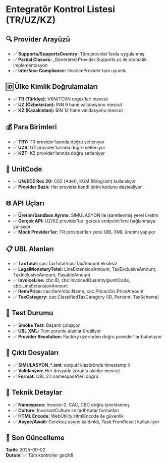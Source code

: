 # Entegratör Kontrol Listesi (TR/UZ/KZ)

## 🔍 Provider Arayüzü
- ✅ **Supports/SupportsCountry:** Tüm provider'larda uygulanmış
- ✅ **Partial Classes:** _Generated.Provider.Supports.cs ile otomatik implementasyon
- ✅ **Interface Compliance:** IInvoiceProvider tam uyumlu

## 🆔 Ülke Kimlik Doğrulamaları
- ✅ **TR (Türkiye):** VKN/TCKN regex'leri mevcut
- ✅ **UZ (Özbekistan):** INN 9 hane validasyonu mevcut
- ✅ **KZ (Kazakistan):** BIN 12 hane validasyonu mevcut

## 💰 Para Birimleri
- ✅ **TRY:** TR provider'larında doğru setleniyor
- ✅ **UZS:** UZ provider'larında doğru setleniyor
- ✅ **KZT:** KZ provider'larında doğru setleniyor

## 📏 UnitCode
- ✅ **UN/ECE Rec 20:** C62 (Adet), KGM (Kilogram) kullanılıyor
- ✅ **Provider Bazlı:** Her provider kendi birim kodunu destekliyor

## 🌐 API Uçları
- ✅ **Üretim/Sandbox Ayrımı:** SIMULASYON ile işaretlenmiş yerel üretim
- ✅ **Gerçek API:** UZ/KZ provider'ları gerçek endpoint'lere bağlanmaya çalışıyor
- ✅ **Mock Provider'lar:** TR provider'ları yerel UBL XML üretimi yapıyor

## 📋 UBL Alanları
- ✅ **TaxTotal:** cac:TaxTotal/cbc:TaxAmount eksiksiz
- ✅ **LegalMonetaryTotal:** LineExtensionAmount, TaxExclusiveAmount, TaxInclusiveAmount, PayableAmount
- ✅ **InvoiceLine:** cbc:ID, cbc:InvoicedQuantity@unitCode, cbc:LineExtensionAmount
- ✅ **Item/Price:** cac:Item/cbc:Name, cac:Price/cbc:PriceAmount
- ✅ **TaxCategory:** cac:ClassifiedTaxCategory (ID, Percent, TaxScheme)

## 🧪 Test Durumu
- ✅ **Smoke Test:** Başarılı çalışıyor
- ✅ **UBL XML:** Tüm zorunlu alanlar üretiliyor
- ✅ **Provider Resolution:** Factory üzerinden doğru provider'lar bulunuyor

## 📁 Çıktı Dosyaları
- ✅ **SIMULASYON_*.xml:** output/ klasöründe timestamp'li
- ✅ **Validasyon:** Her dosyada zorunlu alanlar mevcut
- ✅ **Format:** UBL 2.1 namespace'leri doğru

## 🔧 Teknik Detaylar
- ✅ **Namespace:** Invoice-2, CAC, CBC doğru tanımlanmış
- ✅ **Culture:** InvariantCulture ile tarih/tutar formatları
- ✅ **HTML Encode:** WebUtility.HtmlEncode ile güvenlik
- ✅ **Async/Await:** Gereksiz async kaldırıldı, Task.FromResult kullanılıyor

## 📅 Son Güncelleme
**Tarih:** 2025-09-02  
**Durum:** ✅ Tüm kontroller geçildi
